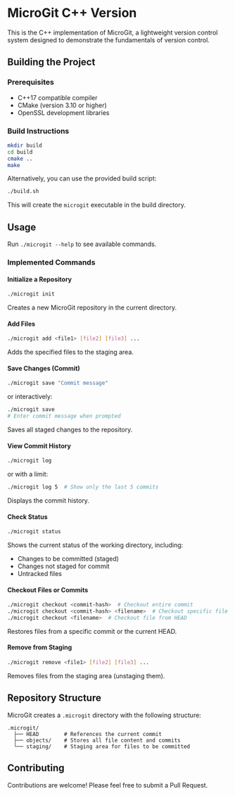 # MicroGit C++ Version

This is the C++ implementation of MicroGit, a lightweight version control system designed to demonstrate the fundamentals of version control.

## Building the Project

### Prerequisites

- C++17 compatible compiler
- CMake (version 3.10 or higher)
- OpenSSL development libraries

### Build Instructions

```bash
mkdir build
cd build
cmake ..
make
```

Alternatively, you can use the provided build script:

```bash
./build.sh
```

This will create the `microgit` executable in the build directory.

## Usage

Run `./microgit --help` to see available commands.

### Implemented Commands

#### Initialize a Repository

```bash
./microgit init
```

Creates a new MicroGit repository in the current directory.

#### Add Files

```bash
./microgit add <file1> [file2] [file3] ...
```

Adds the specified files to the staging area.

#### Save Changes (Commit)

```bash
./microgit save "Commit message"
```

or interactively:

```bash
./microgit save
# Enter commit message when prompted
```

Saves all staged changes to the repository.

#### View Commit History

```bash
./microgit log
```

or with a limit:

```bash
./microgit log 5  # Show only the last 5 commits
```

Displays the commit history.

#### Check Status

```bash
./microgit status
```

Shows the current status of the working directory, including:

- Changes to be committed (staged)
- Changes not staged for commit
- Untracked files

#### Checkout Files or Commits

```bash
./microgit checkout <commit-hash>  # Checkout entire commit
./microgit checkout <commit-hash> <filename>  # Checkout specific file from commit
./microgit checkout <filename>  # Checkout file from HEAD
```

Restores files from a specific commit or the current HEAD.

#### Remove from Staging

```bash
./microgit remove <file1> [file2] [file3] ...
```

Removes files from the staging area (unstaging them).

## Repository Structure

MicroGit creates a `.microgit` directory with the following structure:

```
.microgit/
  ├── HEAD        # References the current commit
  ├── objects/    # Stores all file content and commits
  └── staging/    # Staging area for files to be committed
```

## Contributing

Contributions are welcome! Please feel free to submit a Pull Request.
